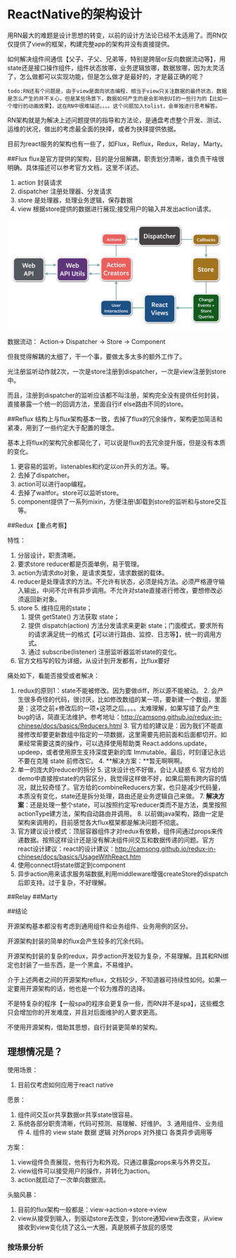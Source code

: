 # ReactNative的架构设计
用RN最大的难题是设计思想的转变，以前的设计方法论已经不太适用了。而RN仅仅提供了view的框架，构建完整app的架构并没有直接提供。

如何解决组件间通信【父子、子父、兄弟等，特别是跨层or反向数据流动等】，用state还是接口操作组件，组件状态放哪，业务逻辑放哪，数据放哪，因为太灵活了，怎么做都可以实现功能，但是怎么做才是最好的，才是最正确的呢？

`todo:RN还有个问题是，由于view是面向状态编程，相当于view只关注数据的最终状态，数据是怎么产生的并不关心，但是某些场景下，数据如何产生的是会影响到UI的一些行为的【比如一个增行的动画效果】，这在RN中很难描述。。。。这个问题加入tolist，会单独进行思考解答。`

RN架构就是为解决上述问题提供的指导和方法论，是通盘考虑整个开发、测试、运维的状况，做出的考虑最全面的抉择，或者为抉择提供依据。

目前为react服务的架构也有一些了，如Flux，Reflux，Redux，Relay，Marty。

##Flux
flux是官方提供的架构，目的是分层解耦，职责划分清晰，谁负责干啥很明确。具体描述可以参考官方文档，这里不详述。

1. action 封装请求
2. dispatcher 注册处理器、分发请求
3. store 是处理器，处理业务逻辑，保存数据
4. view 根据store提供的数据进行展现;接受用户的输入并发出action请求。


![](media/14500845993004.jpg)


数据流动：
Action-> Dispatcher -> Store -> Component

但我觉得解耦的太细了，干一个事，要做太多太多的额外工作了。

光注册监听动作就2次，一次是store注册到dispatcher，一次是view注册到store中。

而且，注册到dispatcher的监听应该都不叫注册，架构完全没有提供任何封装，直接暴露一个统一的回调方法，里面自行if else路由不同的store。


##Reflux
结构上与flux架构基本一致，去掉了flux的冗余操作，架构更加简洁和紧凑，用到了一些约定大于配置的理念。

基本上将flux的架构冗余都简化了，可以说是flux的去冗余提升版，但是没有本质的变化。

1. 更容易的监听。listenables和约定以on开头的方法。等。
2. 去掉了dispatcher。
3. action可以进行aop编程。
4. 去掉了waitfor。store可以监听store。
5. component提供了一系列mixin，方便注册\卸载到store的监听和与store交互等。

##Redux【重点考察】

特性：

1. 分层设计，职责清晰。
2. 要求store reducer都是页面单例，易于管理。
2. action为请求dto对象，是请求类型，请求数据的载体。
3. reducer是处理请求的方法。不允许有状态，必须是纯方法。必须严格遵守输入输出，中间不允许有异步调用。不允许对state直接进行修改，要想修改必须返回新对象。
4. store
	5. 维持应用的state；
	1. 提供 getState() 方法获取 state；
	2. 提供 dispatch(action) 方法分发请求来更新 state；门面模式，要求所有的请求满足统一的格式【可以进行路由、监控、日志等】，统一的调用方式。
	1. 通过 subscribe(listener) 注册监听器监听state的变化。
1. 官方文档写的较为详细，从设计到开发都有，比flux要好

痛处如下，看能否接受或者解决：

1. redux的原则1：state不能被修改。因为要做diff，所以源不能被动。
	2. 会产生很多奇怪的代码，很讨厌，比如修改数组的某一项，要新建一个数组，里面是：这项之前+修改后的一项+这项之后。。。。太难理解，如果写错了会产生bug的话，简直无法维护。参考地址：http://camsong.github.io/redux-in-chinese/docs/basics/Reducers.html
	3. 官方给的建议是：因为我们不能直接修改却要更新数组中指定的一项数据，这里需要先把前面和后面都切开。如果经常需要这类的操作，可以选择使用帮助类 React.addons.update，updeep，或者使用原生支持深度更新的库 Immutable。最后，时刻谨记永远不要在克隆 state 前修改它。
	4. **解决方案：**暂无啊啊啊。
4. 单一的庞大的reducer的拆分
	5. 这块设计也不好做，会让人疑惑
	6. 官方给的demo中直接按state的内容区分，我觉得这样做不好，如果后期有跨内容的情况，就比较奇怪了。官方给的combineReducers方案，也只是减少代码量，本质没有变化，state还是拆分处理，路由还是业务逻辑自己来做。
	7. **解决方案**：还是处理一整个state，可以按照约定写reducer类而不是方法，类里按照actionType建方法，架构自动路由并调用。
	8. 以前做java架构，路由一定是架构来调用的，目前感觉各大flux框架都是解决问题不彻底。
1. 官方建议设计模式：顶层容器组件才对redux有依赖，组件间通过props来传递数据。按照这样设计还是没有解决组件间交互和数据传递的问题。官方react设计建议：react的设计建议：http://camsong.github.io/redux-in-chinese/docs/basics/UsageWithReact.htm
2. 使用connect将state绑定到component
2. 异步action用来请求服务端数据,利用middleware增强createStore的dispatch后即支持。过于复杂，不好理解。

##Relay
##Marty


##结论

开源架构基本都没有考虑到通用组件和业务组件、业务用例的区分。

开源架构封装的简单的flux会产生较多的冗余代码。

开源架构封装的复杂的redux，异步action开发较为复杂，不易理解。且其和RN绑定也封装了一些东西，是一个黑盒，不易维护。

介于上述两者之间的开源架构reflux，文档较少，不知道器可持续性如何。如果一定要用开源架构的话，他也是一个较为推荐的选择。

不是特复杂的程序【一般spa的程序会更复杂一些，而RN并不是spa】，这些概念只会增加你的开发难度，并且对后面维护的人要求更高。

不使用开源架构，借助其思想，自行封装更简单的架构。


## 理想情况是？

使用场景：

1. 目前仅考虑如何应用于react native


愿景：

1. 组件间交互or共享数据or共享state很容易。
2. 系统各部分职责清晰，代码可预测、易理解、好维护。
	3. 通用组件、业务组件
	4. 组件的 view state 数据 逻辑 对外props 对外接口 各类异步调用等

方案：

1. view组件负责展现，他有行为和外观。只通过暴露props来与外界交互。
2. view组件可以接受用户的操作，并转化为action。
3. action就启动了一次单向数据流。


头脑风暴：

1. 目前的flux架构一般都是：view->action->store->view
2. view从接受到输入，到驱动store去改变，到store通知view去改变，从view接收到view变化绕了这么一大圈，真是脱裤子放屁的感觉

### 按场景分析












